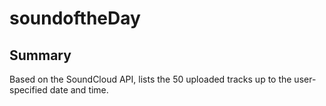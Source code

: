 # soundoftheDay

## Summary

Based on the SoundCloud API, lists the 50 uploaded tracks up to the user-specified date and time.
